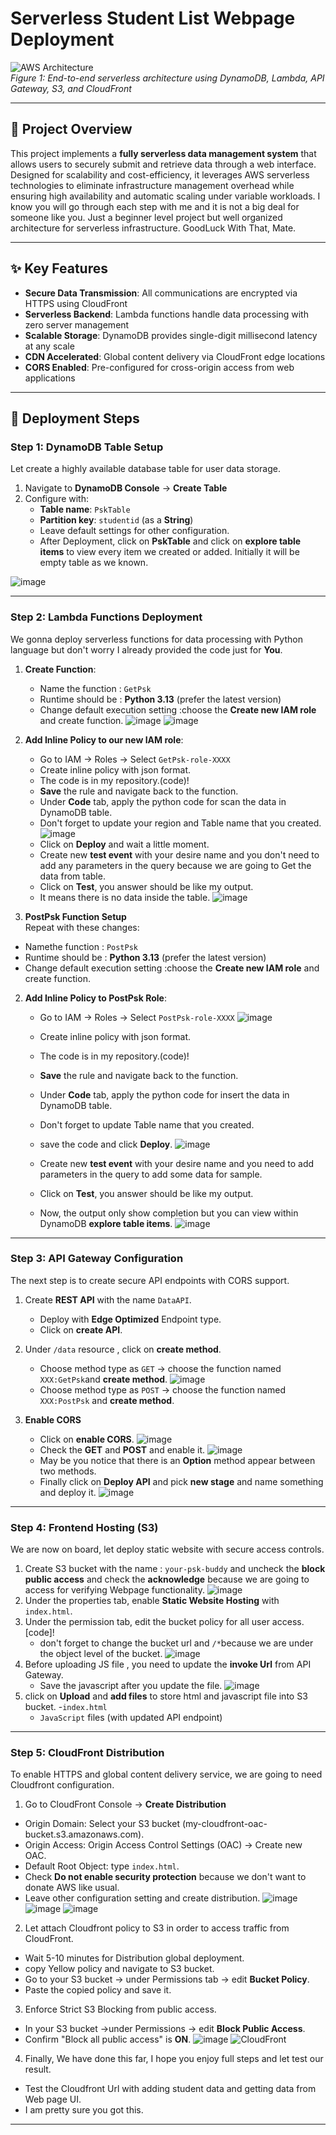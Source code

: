 
# **Serverless Student List Webpage Deployment**  
![AWS Architecture](https://github.com/pyaesoekyaw/Serverless_web_page/blob/main/images/diagram.png)  
*Figure 1: End-to-end serverless architecture using DynamoDB, Lambda, API Gateway, S3, and CloudFront*

---


## 🌟 **Project Overview**  
This project implements a **fully serverless data management system** that allows users to securely submit and retrieve data through a web interface. Designed for scalability and cost-efficiency, it leverages AWS serverless technologies to eliminate infrastructure management overhead while ensuring high availability and automatic scaling under variable workloads. I know you will go through each step with me and it is not a big deal for someone like you. Just a beginner level project but well organized architecture for serverless infrastructure. GoodLuck With That, Mate.

---

## ✨ **Key Features**  
- **Secure Data Transmission**: All communications are encrypted via HTTPS using CloudFront  
- **Serverless Backend**: Lambda functions handle data processing with zero server management  
- **Scalable Storage**: DynamoDB provides single-digit millisecond latency at any scale  
- **CDN Accelerated**: Global content delivery via CloudFront edge locations  
- **CORS Enabled**: Pre-configured for cross-origin access from web applications  

---

## 🚀 **Deployment Steps**  

### **Step 1: DynamoDB Table Setup**  
Let create a highly available database table for user data storage.  
1. Navigate to **DynamoDB Console** → **Create Table**  
2. Configure with:  
   - **Table name**: `PskTable`  
   - **Partition key**: `studentid` (as a **String**)
   - Leave default settings for other configuration.
   - After Deployment, click on **PskTable** and click on **explore table items** to view every item we created or added. Initially it will be empty table as we known.

![image](https://github.com/pyaesoekyaw/Serverless_web_page/blob/main/images/0000.png)

---

### **Step 2: Lambda Functions Deployment**  
We gonna deploy serverless functions for data processing with Python language but don't worry I already provided the code just for **You**.  
  
1. **Create Function**:  
   - Name the function : `GetPsk` 
   - Runtime should be : **Python 3.13** (prefer the latest version)
   - Change default execution setting :choose the **Create new IAM role** and create function.
![image](https://github.com/pyaesoekyaw/Serverless_web_page/blob/main/images/0001.png)
![image](https://github.com/pyaesoekyaw/Serverless_web_page/blob/main/images/0002.png)

2. **Add Inline Policy to our new IAM role**:  
   - Go to IAM → Roles → Select `GetPsk-role-XXXX`  
   - Create inline policy with json format.
   - The code is in my repository.(code)!
   - **Save** the rule and navigate back to the function.
   - Under **Code** tab, apply the python code for scan the data in DynamoDB table.
   - Don't forget to update your region and Table name that you created.
   ![image](https://github.com/pyaesoekyaw/Serverless_web_page/blob/main/images/0003.png)
   - Click on **Deploy** and wait a little moment.
   - Create new **test event** with your desire name and you don't need to add any parameters in the query because we are going to Get the data from table.
   - Click on **Test**, you answer should be like my output.
   - It means there is no data inside the table.
    ![image](https://github.com/pyaesoekyaw/Serverless_web_page/blob/main/images/0004.png)

3. **PostPsk Function Setup**  
Repeat with these changes:  
 - Namethe function : `PostPsk` 
 - Runtime should be : **Python 3.13** (prefer the latest version)
 - Change default execution setting :choose the **Create new IAM role** and create function.
2. **Add Inline Policy to PostPsk Role**:  
   - Go to IAM → Roles → Select `PostPsk-role-XXXX`
![image](https://github.com/pyaesoekyaw/Serverless_web_page/blob/main/images/0005.png)
   - Create inline policy with json format.
   - The code is in my repository.(code)!
   - **Save** the rule and navigate back to the function.
   - Under **Code** tab, apply the python code for insert the data in DynamoDB table.
   - Don't forget to update Table name that you created.
   - save the code and click **Deploy**.
![image](https://github.com/pyaesoekyaw/Serverless_web_page/blob/main/images/0006.png)

   - Create new **test event** with your desire name and you need to add parameters in the query to add some data for sample.
   - Click on **Test**, you answer should be like my output.
   - Now, the output only show completion but you can view within DynamoDB **explore table items**.
![image](https://github.com/pyaesoekyaw/Serverless_web_page/blob/main/images/0007.png)

---

### **Step 3: API Gateway Configuration**  
The next step is to create secure API endpoints with CORS support.  
1. Create **REST API** with the name `DataAPI`.
   - Deploy with **Edge Optimized** Endpoint type.
   - Click on **create API**.
2. Under `/data` resource , click on **create method**. 
   - Choose method type as `GET` → choose the function named `XXX:GetPsk`and **create method**.
![image](https://github.com/pyaesoekyaw/Serverless_web_page/blob/main/images/0008.png)
   - Choose method type as `POST` → choose the function named `XXX:PostPsk` and **create method**.

3. **Enable CORS**
   - Click on **enable CORS**.
![image](https://github.com/pyaesoekyaw/Serverless_web_page/blob/main/images/0009.png)
   - Check the **GET** and **POST** and enable it.
![image](https://github.com/pyaesoekyaw/Serverless_web_page/blob/main/images/0010.png)
   - May be you notice that there is an **Option** method appear between two methods.
   - Finally click on **Deploy API** and pick **new stage** and name something and deploy it. 
![image](https://github.com/pyaesoekyaw/Serverless_web_page/blob/main/images/0011.png)

---

### **Step 4: Frontend Hosting (S3)**  
We are now on board, let deploy static website with secure access controls.  
1. Create S3 bucket with the name : `your-psk-buddy` and uncheck the **block public access** and check the **acknowledge** because we are going to access for verifying Webpage functionality.
 ![image](https://github.com/pyaesoekyaw/Serverless_web_page/blob/main/images/0012.png)
2. Under the properties tab, enable **Static Website Hosting** with `index.html`.
3. Under the permission tab, edit the bucket policy for all user access.[code]!
   - don't forget to change the bucket url and `/*`because we are under the object level of the bucket.
![image](https://github.com/pyaesoekyaw/Serverless_web_page/blob/main/images/0013.png)
4. Before uploading JS file , you need to update the **invoke Url** from API Gateway.
   - Save the javascript after you update the file.
![image](https://github.com/pyaesoekyaw/Serverless_web_page/blob/main/images/0014.png)
7. click on **Upload** and **add files** to store html and javascript file into S3 bucket.
   -`index.html`  
   - `JavaScript` files (with updated API endpoint)  

---

### **Step 5: CloudFront Distribution**  
To enable HTTPS and global content delivery service, we are going to need Cloudfront configuration.  
1. Go to CloudFront Console → **Create Distribution**
- Origin Domain: Select your S3 bucket (my-cloudfront-oac-bucket.s3.amazonaws.com).
- Origin Access: Origin Access Control Settings (OAC) → Create new OAC.
- Default Root Object: type `index.html`.
- Check **Do not enable security protection** because we don't want to donate AWS like usual.
- Leave other configuration setting and create distribution.
   ![image](https://github.com/pyaesoekyaw/Serverless_web_page/blob/main/images/0017.png)
   ![image](https://github.com/pyaesoekyaw/Serverless_web_page/blob/main/images/0018.png)
   ![image](https://github.com/pyaesoekyaw/Serverless_web_page/blob/main/images/0019.png)
   
 2. Let attach Cloudfront policy to S3 in order to access traffic from CloudFront.
 - Wait 5-10 minutes for Distribution global deployment.
 - copy Yellow policy and navigate to S3 bucket.
 - Go to your S3 bucket → under Permissions tab → edit **Bucket Policy**.
 - Paste the copied policy and save it.
 3. Enforce Strict S3 Blocking from public access.
 - In your S3 bucket →under Permissions → edit **Block Public Access**.
 - Confirm "Block all public access" is **ON**.
![image](https://github.com/pyaesoekyaw/Serverless_web_page/blob/main/images/0020.png)
![CloudFront](assets/cloudfront-distro.png)  
 4. Finally, We have done this far, I hope you enjoy full steps and let test our result.
   - Test the Cloudfront Url with adding student data and getting data from Web page UI.
   - I am pretty sure you got this.
---
